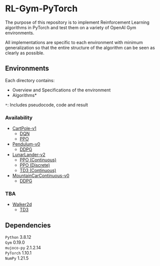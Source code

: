# RL-Gym-PyTorch

The purpose of this repository is to implement Reinforcement Learning algorithms in PyTorch and test them on a variety
of OpenAI Gym environments.

All implementations are specific to each environment with minimum generalization so that the entire structure of the
algorithm can be seen as clearly as possible.

## Environments

Each directory contains:

- Overview and Specifications of the environment
- Algorithms*

`*`: Includes pseudocode, code and result

### Availability

- [CartPole-v1](https://github.com/lexiconium/RL-Gym-PyTorch/tree/main/CartPole)
    - [DQN](https://github.com/lexiconium/RL-Gym-PyTorch/tree/main/CartPole/DQN)
    - [PPO](https://github.com/lexiconium/RL-Gym-PyTorch/tree/main/CartPole/PPO)
- [Pendulum-v0](https://github.com/lexiconium/RL-Gym-PyTorch/tree/main/Pendulum)
    - [DDPG](https://github.com/lexiconium/RL-Gym-PyTorch/tree/main/Pendulum/DDPG)
- [LunarLander-v2](https://github.com/lexiconium/RL-Gym-PyTorch/tree/main/LunarLander)
    - [PPO (Continuous)](https://github.com/lexiconium/RL-Gym-PyTorch/tree/main/LunarLander/Continuous/PPO)
    - [PPO (Discrete)](https://github.com/lexiconium/RL-Gym-PyTorch/tree/main/LunarLander/Discrete/PPO)
    - [TD3 (Continuous)](https://github.com/lexiconium/RL-Gym-PyTorch/tree/main/LunarLander/Continuous/TD3)
- [MountainCarContinuous-v0](https://github.com/lexiconium/RL-Gym-PyTorch/tree/main/MountainCarContinuous)
    - [DDPG](https://github.com/lexiconium/RL-Gym-PyTorch/tree/main/MountainCarContinuous/DDPG)

### TBA

- [Walker2d](https://github.com/lexiconium/RL-Gym-PyTorch/tree/main/Walker2d)
    - [TD3](https://github.com/lexiconium/RL-Gym-PyTorch/tree/main/Walker2d/TD3)

## Dependencies

`Python` 3.8.12 \
`Gym` 0.19.0 \
`mujoco-py` 2.1.2.14 \
`PyTorch` 1.10.1 \
`NumPy` 1.21.5
